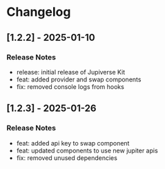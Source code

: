 # Changelog

## [1.2.2] - 2025-01-10

### Release Notes

- release: initial release of Jupiverse Kit
- feat: added provider and swap components
- fix: removed console logs from hooks

## [1.2.3] - 2025-01-26

### Release Notes

- feat: added api key to swap component
- feat: updated components to use new jupiter apis
- fix: removed unused dependencies
